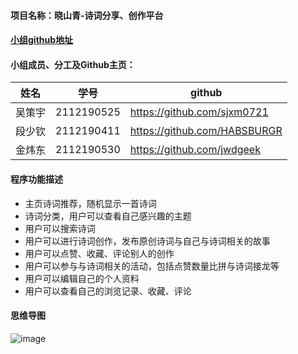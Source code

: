 #### 项目名称：晓山青-诗词分享、创作平台
#### [小组github地址](https://github.com/I-can-t-say-for-sure)
#### 小组成员、分工及Github主页：
| 姓名     | 学号     | github     |
| -------- | -------- | -------- |
| 吴策宇 | 2112190525 | https://github.com/sjxm0721 |
| 段少钦 | 2112190411 | https://github.com/HABSBURGR |
| 金炜东 | 2112190530 | https://github.com/jwdgeek |
#### 程序功能描述
* 主页诗词推荐，随机显示一首诗词
* 诗词分类，用户可以查看自己感兴趣的主题
* 用户可以搜索诗词
* 用户可以进行诗词创作，发布原创诗词与自己与诗词相关的故事
* 用户可以点赞、收藏、评论别人的创作
* 用户可以参与与诗词相关的活动，包括点赞数量比拼与诗词接龙等
* 用户可以编辑自己的个人资料
* 用户可以查看自己的浏览记录、收藏、评论
#### 思维导图
![image](https://sky-take-out-sjxm.oss-cn-hangzhou.aliyuncs.com/202403132008746.png)

